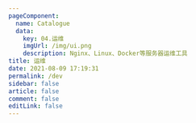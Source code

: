 ```yaml
---
pageComponent: 
  name: Catalogue
  data: 
    key: 04.运维
    imgUrl: /img/ui.png
    description: Nginx、Linux、Docker等服务器运维工具
title: 运维
date: 2021-08-09 17:19:31
permalink: /dev
sidebar: false
article: false
comment: false
editLink: false
---
```

